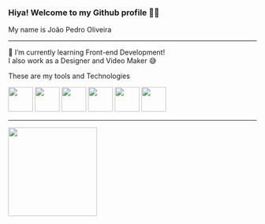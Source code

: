 ### Hiya! Welcome to my Github profile 🖖🏼

My name is João Pedro Oliveira

<hr>

🌱 I’m currently learning Front-end Development! <br>
I also work as a Designer and Video Maker 😅

These are my tools and Technologies

<span>
<img src="https://cdn.jsdelivr.net/gh/devicons/devicon/icons/git/git-original.svg" width="50px" height="50px"/>
<span>
<img src="https://cdn.jsdelivr.net/gh/devicons/devicon/icons/html5/html5-original.svg" width="50px" height="50px"/>
<span>
<img src="https://cdn.jsdelivr.net/gh/devicons/devicon/icons/css3/css3-original.svg" width="50px" height="50px"/>
<span>
<img src="https://cdn.jsdelivr.net/gh/devicons/devicon/icons/javascript/javascript-plain.svg" width="50px" height="50px"/>
<span>
<img src="https://cdn.jsdelivr.net/gh/devicons/devicon/icons/photoshop/photoshop-plain.svg" width="50px" height="50px"/>
<span>  
<img src="https://cdn.jsdelivr.net/gh/devicons/devicon/icons/premierepro/premierepro-plain.svg" width="50px" height="50px"/>

<hr>
  
<div>
<a href="https://github.com/seu-usuário-aqui">
<img height="180em" src="https://github-readme-stats.vercel.app/api/top-langs/?username=pesantxs&layout=compact&langs_count=7&theme=dracula"/>
</div>



<!--
**ps-oliveira/ps-oliveira** is a ✨ _special_ ✨ repository because its `README.md` (this file) appears on your GitHub profile.

Here are some ideas to get you started:

- 🔭 I’m currently working on ...
- 🌱 I’m currently learning ...
- 👯 I’m looking to collaborate on ...
- 🤔 I’m looking for help with ...
- 💬 Ask me about ...
- 📫 How to reach me: ...
- 😄 Pronouns: ...
- ⚡ Fun fact: ...
-->
